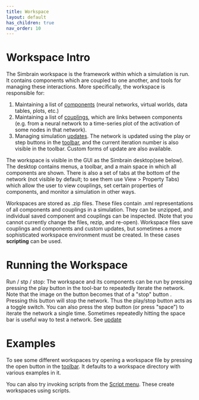 ```yaml
---
title: Workspace
layout: default
has_children: true
nav_order: 10
---
```


# Workspace Intro

The Simbrain workspace is the framework within which a simulation is run. It contains components which are coupled to one another, and tools for managing these interactions.   More specifically, the workspace  is responsible for:

1. Maintaining a list of [components](components.html) (neural networks, virtual worlds, data tables, plots, etc.)
2. Maintaining a list of [couplings](couplings.html), which are links between components (e.g. from a neural network to a time-series plot of the activation of some nodes in that network).
3. Managing simulation [updates](update.html).  The network is updated using the play or step buttons in the [toolbar](toolbars.html), and the current iteration number is also visible in the toolbar. Custom forms of update are also available.

The workspace is visible in the GUI as the Simbrain desktop(see below). The desktop contains menus, a toolbar, and a main space in which all components are shown. There is also a set of tabs at the bottom of the network (not visible by default; to see them use View > Property Tabs) which allow the user to view couplings, set certain properties of components, and monitor a simulation in other ways.

Workspaces are stored as .zip files. These files contain .xml representations of all components and couplings in a simulation. They can be unzipped, and individual saved component and couplings can be inspected. (Note that you cannot currently change the files, rezip, and re-open). Workspace files save couplings and components and custom updates, but sometimes a more sophisticated workspace environment must be created. In these cases **scripting** can be used.


# Running the Workspace

Run / stp / stop: The workspace and its components can be run by pressing pressing the play button in the tool-bar to repeatedly iterate the network. Note that the image on the button becomes that of a "stop" button . Pressing this button will stop the network. Thus the play/stop button acts as a toggle switch. You can also press the step button (or press "space") to iterate the network a single time. Sometimes repeatedly hitting the space bar is useful way to test a network.  See [update](update)


# Examples

To see some different workspaces try opening a workspace file by pressing the open button in the [toolbar](toolbars.html). It defaults to a workspace directory with various examples in it.

You can also try invoking scripts from the [Script menu](menus.html). These create workspaces using scripts.


